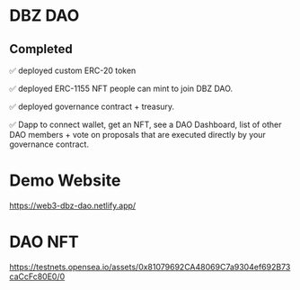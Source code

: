 # DBZ DAO

## Completed

✅ deployed custom ERC-20 token

✅ deployed ERC-1155 NFT people can mint to join DBZ DAO.

✅ deployed governance contract + treasury.

✅ Dapp to connect wallet, get an NFT, see a DAO Dashboard, list of other DAO members + vote on proposals that are executed directly by your governance contract.

# Demo Website

https://web3-dbz-dao.netlify.app/

# DAO NFT

https://testnets.opensea.io/assets/0x81079692CA48069C7a9304ef692B73caCcFc80E0/0
